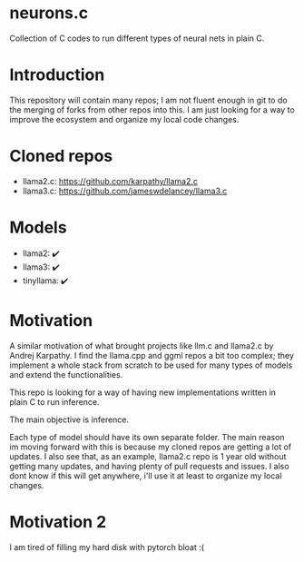 # neurons.c
Collection of C codes to run different types of neural nets in plain C.

# Introduction
This repository will contain many repos; I am not fluent enough in git to do the merging of forks from other repos into this. I am just looking for a way to improve the ecosystem and organize my local code changes.

# Cloned repos
- llama2.c: https://github.com/karpathy/llama2.c
- llama3.c: https://github.com/jameswdelancey/llama3.c

# Models
- llama2: ✔️
- llama3: ✔️
- tinyllama: ✔️


# Motivation
A similar motivation of what brought projects like llm.c and llama2.c by Andrej Karpathy. I find the llama.cpp and ggml repos a bit too complex; they implement a whole stack from scratch to be used for many types of models and extend the functionalities.

This repo is looking for a way of having new implementations written in plain C to run inference.

The main objective is inference.

Each type of model should have its own separate folder. The main reason im moving forward with this is because my cloned repos are getting a lot of updates. I also see that, as an example, llama2.c repo is 1 year old without getting many updates, and having plenty of pull requests and issues. I also dont know if this will get anywhere, i'll use it at least to organize my local changes.

# Motivation 2
I am tired of filling my hard disk with pytorch bloat :(
